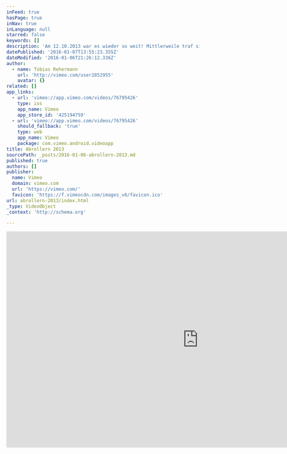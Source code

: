 ```yaml
---
inFeed: true
hasPage: true
inNav: true
inLanguage: null
starred: false
keywords: []
description: 'Am 12.10.2013 war es wieder so weit! Mittlerweile traf sich die norddeutsche Blechrollerszene zum 15. Mal zum Abrollern im schönen Aurich um gemeinsam den Übergang von der Fahr- in die Schraubsaison einzuleiten.'
datePublished: '2016-01-07T13:55:23.355Z'
dateModified: '2016-01-06T21:26:12.336Z'
author:
  - name: Tobias Rehermann
    url: 'http://vimeo.com/user2852955'
    avatar: {}
related: []
app_links:
  - url: 'vimeo://app.vimeo.com/videos/76795426'
    type: ios
    app_name: Vimeo
    app_store_id: '425194759'
  - url: 'vimeo://app.vimeo.com/videos/76795426'
    should_fallback: 'true'
    type: web
    app_name: Vimeo
    package: com.vimeo.android.videoapp
title: Abrollern 2013
sourcePath: _posts/2016-01-06-abrollern-2013.md
published: true
authors: []
publisher:
  name: Vimeo
  domain: vimeo.com
  url: 'https://vimeo.com/'
  favicon: 'https://f.vimeocdn.com/images_v6/favicon.ico'
url: abrollern-2013/index.html
_type: VideoObject
_context: 'http://schema.org'

---
```

<iframe src="https://cdn.embedly.com/widgets/media.html?src=https%3A%2F%2Fplayer.vimeo.com%2Fvideo%2F76795426&amp;url=https%3A%2F%2Fvimeo.com%2F76795426&amp;image=http%3A%2F%2Fi.vimeocdn.com%2Fvideo%2F451748758_1280.jpg&amp;key=b7d04c9b404c499eba89ee7072e1c4f7&amp;type=text%2Fhtml&amp;schema=vimeo" width="1000" height="563" scrolling="no" frameborder="0" allowfullscreen="allowfullscreen" style=""></iframe>